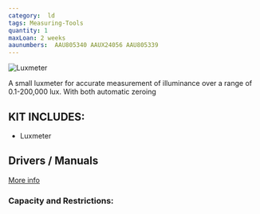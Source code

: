 ```yaml
---
category:  ld
tags: Measuring-Tools
quantity: 1
maxLoan: 2 weeks
aaunumbers:  AAU805340 AAUX24056 AAU805339
---
```

![Luxmeter](https://www.hagner.se/media/products/productImages/EC1-EC1-EC1_frilagd.jpg)

A small luxmeter for accurate measurement of illuminance over a range of 0.1-200,000 lux.  With both automatic zeroing
## KIT INCLUDES:
-  Luxmeter

## Drivers / Manuals
[More info](https://www.hagner.se/products/detail/1/)



### Capacity and Restrictions:

